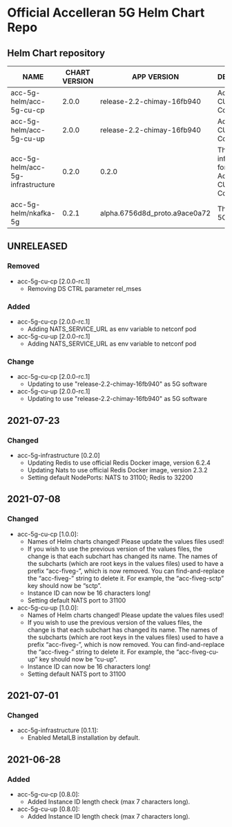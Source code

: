 # Official Accelleran 5G Helm Chart Repo

## Helm Chart repository
|NAME   |CHART VERSION   |APP VERSION   |DESCRIPTION   |
|---|---|---|---|
| acc-5g-helm/acc-5g-cu-cp       |         2.0.0   |        release-2.2-chimay-16fb940        |          Accelleran 5G CU CP Components                     |
| acc-5g-helm/acc-5g-cu-up        |        2.0.0      |     release-2.2-chimay-16fb940         |         Accelleran 5G CU UP Components                     |
| acc-5g-helm/acc-5g-infrastructure    |   0.2.0      |       0.2.0                      |        The infrastructure for the Accelleran 5G CU Components |
| acc-5g-helm/nkafka-5g           |        0.2.1     |      alpha.6756d8d_proto.a9ace0a72 |  The NKafka-5G                        |

## UNRELEASED
### Removed
- acc-5g-cu-cp [2.0.0-rc.1]
  - Removing DS CTRL parameter rel_mses
### Added
- acc-5g-cu-cp [2.0.0-rc.1]
  - Adding NATS_SERVICE_URL as env variable to netconf pod 
- acc-5g-cu-up [2.0.0-rc.1]
  - Adding NATS_SERVICE_URL as env variable to netconf pod
### Change
- acc-5g-cu-cp [2.0.0-rc.1]
  - Updating to use "release-2.2-chimay-16fb940" as 5G software 
- acc-5g-cu-up [2.0.0-rc.1]
  - Updating to use "release-2.2-chimay-16fb940" as 5G software  

## 2021-07-23
### Changed
- acc-5g-infrastructure [0.2.0]
  - Updating Redis to use official Redis Docker image, version 6.2.4
  - Updating Nats to use official Redis Docker image, version 2.3.2
  - Setting default NodePorts: NATS to 31100; Redis to 32200  

## 2021-07-08
### Changed
- acc-5g-cu-cp [1.0.0]:
  - Names of Helm charts changed! Please update the values files used!
  - If you wish to use the previous version of the values files, the change is that each subchart has changed its name. The names of the subcharts (which are root keys in the values files) used to have a prefix “acc-fiveg-”, which is now removed. You can find-and-replace the “acc-fiveg-” string to delete it. For example, the “acc-fiveg-sctp” key should now be “sctp”.
  - Instance ID can now be 16 characters long!
  - Setting default NATS port to 31100  
- acc-5g-cu-up [1.0.0]: 
  - Names of Helm charts changed! Please update the values files used!
  - If you wish to use the previous version of the values files, the change is that each subchart has changed its name. The names of the subcharts (which are root keys in the values files) used to have a prefix “acc-fiveg-”, which is now removed. You can find-and-replace the “acc-fiveg-” string to delete it. For example, the “acc-fiveg-cu-up” key should now be “cu-up”.
  - Instance ID can now be 16 characters long!
  - Setting default NATS port to 31100  

## 2021-07-01
### Changed
- acc-5g-infrastructure [0.1.1]:
  - Enabled MetalLB installation by default.

## 2021-06-28
### Added
- acc-5g-cu-cp [0.8.0]: 
  - Added Instance ID length check (max 7 characters long).
- acc-5g-cu-up [0.8.0]: 
  - Added Instance ID length check (max 7 characters long).